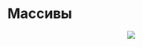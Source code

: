#  Массивы

<p align="center">
<img src="https://github.com/PollyVern/ContentForRepositories/blob/68ec0735e47e925ffce0946ffe53473cb4ba2abb/Algorithms/ArrayListPicture.png">
</p>
